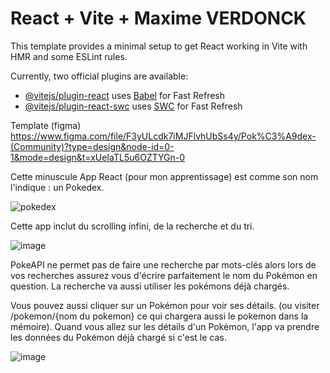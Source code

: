 # React + Vite + Maxime VERDONCK

This template provides a minimal setup to get React working in Vite with HMR and some ESLint rules.

Currently, two official plugins are available:

- [@vitejs/plugin-react](https://github.com/vitejs/vite-plugin-react/blob/main/packages/plugin-react/README.md) uses [Babel](https://babeljs.io/) for Fast Refresh
- [@vitejs/plugin-react-swc](https://github.com/vitejs/vite-plugin-react-swc) uses [SWC](https://swc.rs/) for Fast Refresh

Template (figma)
https://www.figma.com/file/F3yULcdk7iMJFlvhUbSs4y/Pok%C3%A9dex-(Community)?type=design&node-id=0-1&mode=design&t=xUeIaTL5u6OZTYGn-0

Cette minuscule App React (pour mon apprentissage) est comme son nom l'indique : un Pokedex.

![pokedex](https://github.com/vMaxime/Pokedex-REACT/assets/49071800/e99f3347-d892-4c03-a4de-9101427b473f)

Cette app inclut du scrolling infini, de la recherche et du tri.

![image](https://github.com/vMaxime/Pokedex-REACT/assets/49071800/a847dbff-2f2c-4bd3-988a-a891a9b223ac)

PokeAPI ne permet pas de faire une recherche par mots-clés alors lors de vos recherches assurez vous d'écrire parfaitement le nom du Pokémon en question.
La recherche va aussi utiliser les pokémons déjà chargés.

Vous pouvez aussi cliquer sur un Pokémon pour voir ses détails. (ou visiter /pokemon/{nom du pokemon} ce qui chargera aussi le pokemon dans la mémoire).
Quand vous allez sur les détails d'un Pokémon, l'app va prendre les données du Pokémon déjà chargé si c'est le cas.

![image](https://github.com/vMaxime/Pokedex-REACT/assets/49071800/772b00c5-19c7-4718-b3f9-e3e2d9f89edc)
